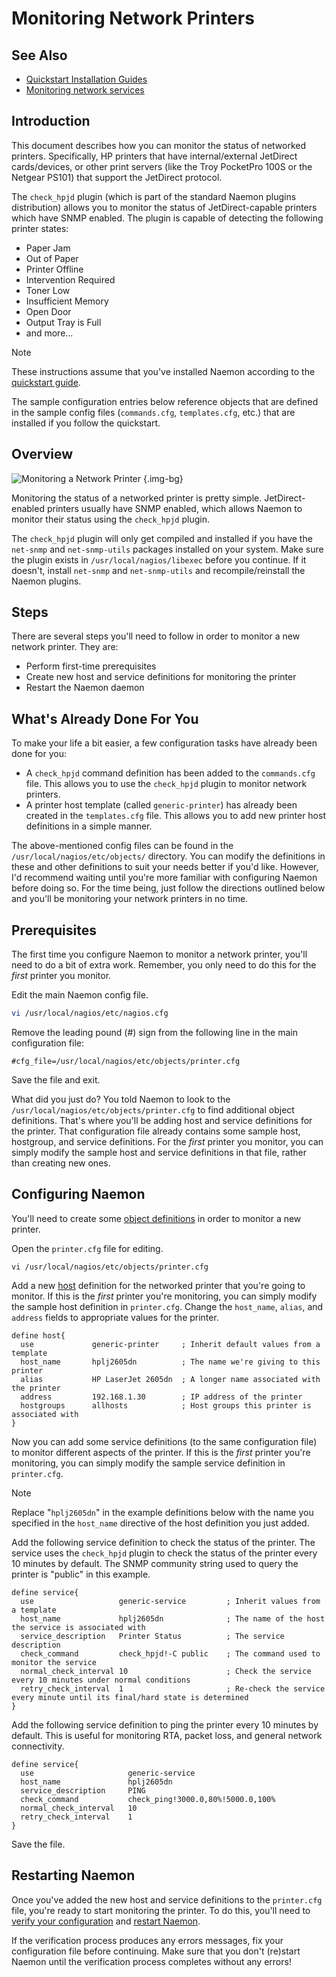 # Monitoring Network Printers

## See Also
- [Quickstart Installation Guides](quickstart)
- [Monitoring network services](monitoring-networkservices)

<!--@include: ../../includes/review.md-->

## Introduction

This document describes how you can monitor the status of networked printers.  Specifically, HP printers that have internal/external JetDirect cards/devices, or other print servers (like the Troy PocketPro 100S or the Netgear PS101) that support the JetDirect protocol.

The `check_hpjd` plugin (which is part of the standard Naemon plugins distribution) allows you to monitor the status of JetDirect-capable printers which have SNMP enabled.  The plugin is capable of detecting the following printer states:


 - Paper Jam
 - Out of Paper
 - Printer Offline
 - Intervention Required
 - Toner Low
 - Insufficient Memory
 - Open Door
 - Output Tray is Full
 - and more...

> [!NOTE]
> These instructions assume that you've installed Naemon according to the [quickstart guide](quickstart).

The sample configuration entries below reference objects that are defined in the sample config files (`commands.cfg`, `templates.cfg`, etc.) that are installed if you follow the quickstart.

## Overview

![Monitoring a Network Printer](/images/usersguide/svg/monitoring-printers.svg) {.img-bg}

Monitoring the status of a networked printer is pretty simple.  JetDirect-enabled printers usually have SNMP enabled, which allows Naemon to monitor their status using the `check_hpjd` plugin.

The `check_hpjd` plugin will only get compiled and installed if you have the `net-snmp` and `net-snmp-utils` packages installed on your system.  Make sure the plugin exists in `/usr/local/nagios/libexec` before you continue.  If it doesn't, install `net-snmp` and `net-snmp-utils` and recompile/reinstall the Naemon plugins.

## Steps

There are several steps you'll need to follow in order to monitor a new network printer.  They are:

 - Perform first-time prerequisites
 - Create new host and service definitions for monitoring the printer
 - Restart the Naemon daemon


## What's Already Done For You

To make your life a bit easier, a few configuration tasks have already been done for you:

 - A `check_hpjd` command definition has been added to the `commands.cfg` file.  This allows you to use the `check_hpjd` plugin to monitor network printers.
 - A printer host template (called `generic-printer`) has already been created in the `templates.cfg` file.  This allows you to add new printer host definitions in a simple manner.


The above-mentioned config files can be found in the `/usr/local/nagios/etc/objects/` directory.  You can modify the definitions in these and other definitions to suit your needs better if you'd like.  However, I'd recommend waiting until you're more familiar with configuring Naemon before doing so.  For the time being, just follow the directions outlined below and you'll be monitoring your network printers in no time.

## Prerequisites

The first time you configure Naemon to monitor a network printer, you'll need to do a bit of extra work.  Remember, you only need to do this for the *first* printer you monitor.

Edit the main Naemon config file.

```bash
vi /usr/local/nagios/etc/nagios.cfg
```

Remove the leading pound (#) sign from the following line in the main configuration file:

```
#cfg_file=/usr/local/nagios/etc/objects/printer.cfg
```

Save the file and exit.

What did you just do?  You told Naemon to look to the `/usr/local/nagios/etc/objects/printer.cfg` to find additional object definitions.  That's where you'll be adding host and service definitions for the printer.  That configuration file already contains some sample host, hostgroup, and service definitions.  For the *first* printer you monitor, you can simply modify the sample host and service definitions in that file, rather than creating new ones.

## Configuring Naemon

You'll need to create some [object definitions](objectdefinitions) in order to monitor a new printer.

Open the `printer.cfg` file for editing.

```
vi /usr/local/nagios/etc/objects/printer.cfg
```

Add a new [host](objectdefinitions#host) definition for the networked printer that you're going to monitor.   If this is the *first* printer you're monitoring, you can simply modify the sample host definition in `printer.cfg`. Change the `host_name`, `alias`, and `address` fields to appropriate values for the printer.

```
define host{
  use             generic-printer     ; Inherit default values from a template
  host_name       hplj2605dn          ; The name we're giving to this printer
  alias           HP LaserJet 2605dn  ; A longer name associated with the printer
  address         192.168.1.30        ; IP address of the printer
  hostgroups      allhosts            ; Host groups this printer is associated with
}
```

Now you can add some service definitions (to the same configuration file) to monitor different aspects of the printer.  If this is the *first* printer you're monitoring, you can simply modify the sample service definition in `printer.cfg`.

> [!NOTE]
> Replace "`hplj2605dn`" in the example definitions below with the name you specified in the `host_name` directive of the host definition you just added.

Add the following service definition to check the status of the printer.  The service uses the `check_hpjd` plugin to check the status of the printer every 10 minutes by default.  The SNMP community string used to query the printer is "public" in this example.

```
define service{
  use                   generic-service         ; Inherit values from a template
  host_name             hplj2605dn              ; The name of the host the service is associated with
  service_description   Printer Status          ; The service description
  check_command         check_hpjd!-C public    ; The command used to monitor the service
  normal_check_interval 10                      ; Check the service every 10 minutes under normal conditions
  retry_check_interval  1                       ; Re-check the service every minute until its final/hard state is determined
}
```

Add the following service definition to ping the printer every 10 minutes by default.  This is useful for monitoring RTA, packet loss, and general network connectivity.

```
define service{
  use                     generic-service
  host_name               hplj2605dn
  service_description     PING
  check_command           check_ping!3000.0,80%!5000.0,100%
  normal_check_interval   10
  retry_check_interval    1
}
```

Save the file.

## Restarting Naemon

Once you've added the new host and service definitions to the `printer.cfg` file, you're ready to start monitoring the printer.  To do this, you'll need to [verify your configuration](verifyconfig) and [restart Naemon](startstop).

If the verification process produces any errors messages, fix your configuration file before continuing.  Make sure that you don't (re)start Naemon until the verification process completes without any errors!
